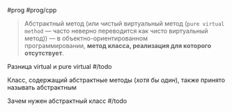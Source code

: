 #prog #prog/cpp 

> Абстрактный метод (или чистый виртуальный метод (`pure virtual method` — часто неверно переводится как чисто виртуальный метод)) — в объектно-ориентированном программировании, **метод класса, реализация для которого отсутствует**.

Разница virtual и pure virtual #/todo

Класс, содержащий абстрактные методы (*хотя бы один*), также принято называть абстрактным

Зачем нужен абстрактный класс  #/todo